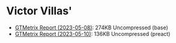 # Victor Villas'

- [GTMetrix Report (2023-05-08)][gtmr1]: 274KB Uncompressed (base)
- [GTMetrix Report (2023-05-10)][gtmr2]: 136KB Uncompressed (preact)

[gtmr1]: https://gtmetrix.com/reports/victor.villas/VzFMzgad/
[gtmr2]: https://gtmetrix.com/reports/victor.villas/mWwHuUrc/
